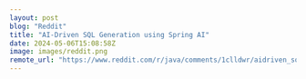 ```yaml
---
layout: post
blog: "Reddit"
title: "AI-Driven SQL Generation using Spring AI"
date: 2024-05-06T15:08:58Z
image: images/reddit.png
remote_url: "https://www.reddit.com/r/java/comments/1clldwr/aidriven_sql_generation_using_spring_ai/"
---
```

